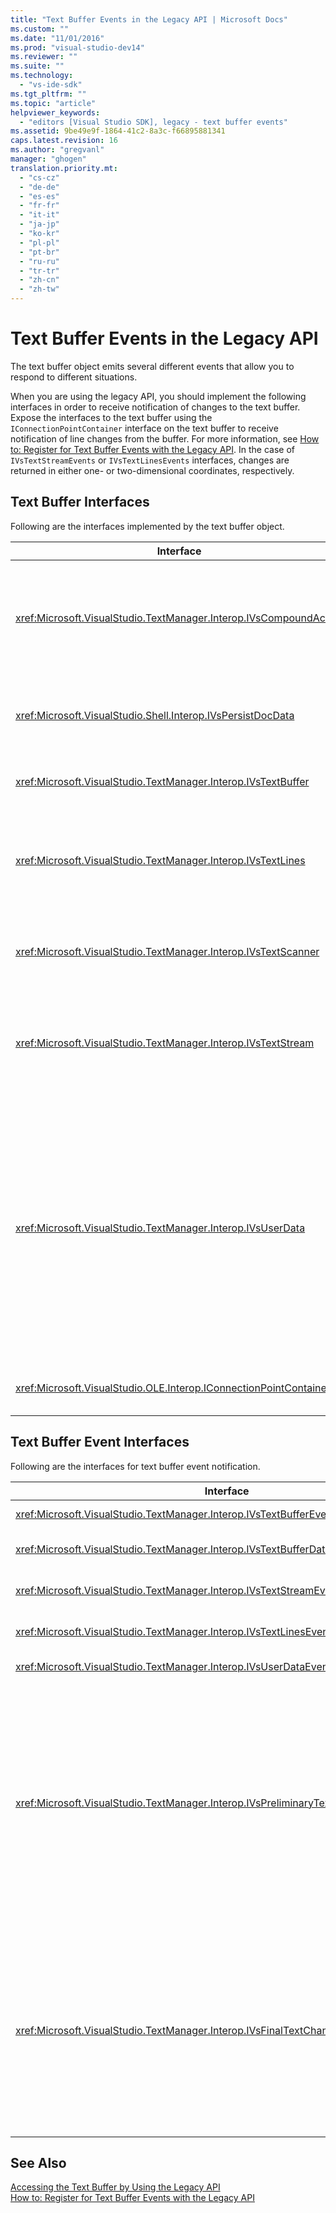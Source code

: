 ```yaml
---
title: "Text Buffer Events in the Legacy API | Microsoft Docs"
ms.custom: ""
ms.date: "11/01/2016"
ms.prod: "visual-studio-dev14"
ms.reviewer: ""
ms.suite: ""
ms.technology: 
  - "vs-ide-sdk"
ms.tgt_pltfrm: ""
ms.topic: "article"
helpviewer_keywords: 
  - "editors [Visual Studio SDK], legacy - text buffer events"
ms.assetid: 9be49e9f-1864-41c2-8a3c-f66895881341
caps.latest.revision: 16
ms.author: "gregvanl"
manager: "ghogen"
translation.priority.mt: 
  - "cs-cz"
  - "de-de"
  - "es-es"
  - "fr-fr"
  - "it-it"
  - "ja-jp"
  - "ko-kr"
  - "pl-pl"
  - "pt-br"
  - "ru-ru"
  - "tr-tr"
  - "zh-cn"
  - "zh-tw"
---
```

# Text Buffer Events in the Legacy API
The text buffer object emits several different events that allow you to respond to different situations.  
  
 When you are using the legacy API, you should implement the following interfaces in order to receive notification of changes to the text buffer. Expose the interfaces to the text buffer using the `IConnectionPointContainer` interface on the text buffer to receive notification of line changes from the buffer. For more information, see [How to: Register for Text Buffer Events with the Legacy API](../extensibility/how-to-register-for-text-buffer-events-with-the-legacy-api.md). In the case of `IVsTextStreamEvents` or `IVsTextLinesEvents` interfaces, changes are returned in either one- or two-dimensional coordinates, respectively.  
  
## Text Buffer Interfaces  
 Following are the interfaces implemented by the text buffer object.  
  
|Interface|Description|  
|---------------|-----------------|  
|<xref:Microsoft.VisualStudio.TextManager.Interop.IVsCompoundAction>|Enables the creation of compound actions (that is, actions that are grouped in a single undo/redo unit).|  
|<xref:Microsoft.VisualStudio.Shell.Interop.IVsPersistDocData>|Enables persistence of document data managed by the text buffer.|  
|<xref:Microsoft.VisualStudio.TextManager.Interop.IVsTextBuffer>|Provides basic services; used by many clients.|  
|<xref:Microsoft.VisualStudio.TextManager.Interop.IVsTextLines>|Provides read and write capabilities using two-dimensional coordinates. Inherits from `IVsTextBuffer`.|  
|<xref:Microsoft.VisualStudio.TextManager.Interop.IVsTextScanner>|Provides fast, stream-oriented, sequential access to text in the buffer.|  
|<xref:Microsoft.VisualStudio.TextManager.Interop.IVsTextStream>|Provides read and write capabilities using one-dimensional coordinates. Inherits from `IVsTextBuffer`.|  
|<xref:Microsoft.VisualStudio.TextManager.Interop.IVsUserData>|Provides access to a generic collection of properties. The most important property is the name, or moniker, of the buffer. You can store your own random data in the buffer with this interface by creating a GUID and using it as a key.|  
|<xref:Microsoft.VisualStudio.OLE.Interop.IConnectionPointContainer>|Supports connection points for events.|  
  
## Text Buffer Event Interfaces  
 Following are the interfaces for text buffer event notification.  
  
|Interface|Description|  
|---------------|-----------------|  
|<xref:Microsoft.VisualStudio.TextManager.Interop.IVsTextBufferEvents>|Notifies clients when a new language service is associated with a text buffer.|  
|<xref:Microsoft.VisualStudio.TextManager.Interop.IVsTextBufferDataEvents>|Notifies clients when a text buffer is initialized and when changes are made to data in the text buffer.|  
|<xref:Microsoft.VisualStudio.TextManager.Interop.IVsTextStreamEvents>|Notifies clients of changes to the underlying text buffer in one-dimensional coordinates.|  
|<xref:Microsoft.VisualStudio.TextManager.Interop.IVsTextLinesEvents>|Notifies clients of changes to the underlying text buffer in two-dimensional coordinates.|  
|<xref:Microsoft.VisualStudio.TextManager.Interop.IVsUserDataEvents>|Notifies clients of changes to user data.|  
|<xref:Microsoft.VisualStudio.TextManager.Interop.IVsPreliminaryTextChangeCommitEvents>|Notifies clients of the last commit gesture to trigger the event and provides the range of text changed. The `IVsPreliminaryTextChangeCommitEvents` interface is not fired in response to Undo or Redo commands. Events only fire for buffers that have an undo manager. `IVsPreliminaryTextChangeCommitEvents` is fired prior to other events, such as pretty listing, in order to make sure the other events do not alter the text before the changes are committed. Your VSPackage must monitor either the `IVsPreliminaryTextChangeCommitEvents` interface or the `IVsFinalTextChangeCommitEvents` interface, but not both.|  
|<xref:Microsoft.VisualStudio.TextManager.Interop.IVsFinalTextChangeCommitEvents>|Notifies clients of the last commit gesture to trigger the event and provides the range of text changed. The `IVsFinalTextChangeCommitEvents` interface is not fired in response to Undo or Redo commands. Events only fire for buffers that have an undo manager. `IVsFinalTextChangeCommitEvents` is intended for use only by language services or other objects that have complete control over editing. Your VSPackage must monitor either the `IVsPreliminaryTextChangeCommitEvents` interface or the `IVsFinalTextChangeCommitEvents` interface, but not both.|  
  
## See Also  
 [Accessing the Text Buffer by Using the Legacy API](../extensibility/accessing-the-text-buffer-by-using-the-legacy-api.md)   
 [How to: Register for Text Buffer Events with the Legacy API](../extensibility/how-to-register-for-text-buffer-events-with-the-legacy-api.md)